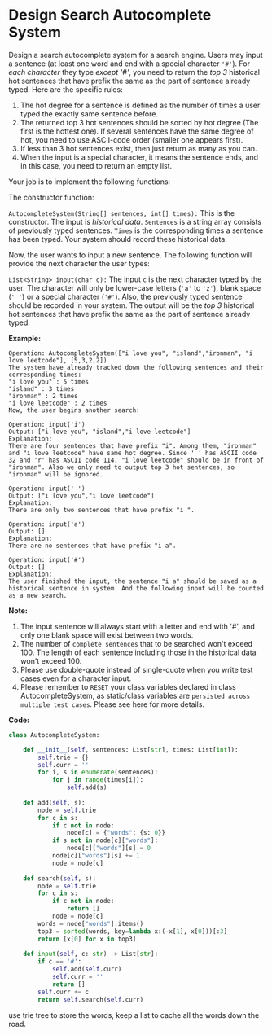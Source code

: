 # Design Search Autocomplete System

Design a search autocomplete system for a search engine. Users may input a sentence (at least one word and end with a special character `'#'`). For *each character* they type *except '#'*, you need to return the *top 3* historical hot sentences that have prefix the same as the part of sentence already typed. Here are the specific rules:

1. The hot degree for a sentence is defined as the number of times a user typed the exactly same sentence before.
2. The returned top 3 hot sentences should be sorted by hot degree (The first is the hottest one). If several sentences have the same degree of hot, you need to use ASCII-code order (smaller one appears first).
3. If less than 3 hot sentences exist, then just return as many as you can.
4. When the input is a special character, it means the sentence ends, and in this case, you need to return an empty list.

Your job is to implement the following functions:

The constructor function:

`AutocompleteSystem(String[] sentences, int[] times):` This is the constructor. The input is *historical data*. `Sentences` is a string array consists of previously typed sentences. `Times` is the corresponding times a sentence has been typed. Your system should record these historical data.

Now, the user wants to input a new sentence. The following function will provide the next character the user types:

`List<String> input(char c):` The input `c` is the next character typed by the user. The character will only be lower-case letters (`'a'` to `'z'`), blank space (`' '`) or a special character (`'#'`). Also, the previously typed sentence should be recorded in your system. The output will be the *top 3* historical hot sentences that have prefix the same as the part of sentence already typed.

 
**Example:**

```
Operation: AutocompleteSystem(["i love you", "island","ironman", "i love leetcode"], [5,3,2,2])
The system have already tracked down the following sentences and their corresponding times:
"i love you" : 5 times
"island" : 3 times
"ironman" : 2 times
"i love leetcode" : 2 times
Now, the user begins another search:

Operation: input('i')
Output: ["i love you", "island","i love leetcode"]
Explanation:
There are four sentences that have prefix "i". Among them, "ironman" and "i love leetcode" have same hot degree. Since ' ' has ASCII code 32 and 'r' has ASCII code 114, "i love leetcode" should be in front of "ironman". Also we only need to output top 3 hot sentences, so "ironman" will be ignored.

Operation: input(' ')
Output: ["i love you","i love leetcode"]
Explanation:
There are only two sentences that have prefix "i ".

Operation: input('a')
Output: []
Explanation:
There are no sentences that have prefix "i a".

Operation: input('#')
Output: []
Explanation:
The user finished the input, the sentence "i a" should be saved as a historical sentence in system. And the following input will be counted as a new search.
```
 
**Note:**

1. The input sentence will always start with a letter and end with '#', and only one blank space will exist between two words.
2. The number of `complete sentences` that to be searched won't exceed 100. The length of each sentence including those in the historical data won't exceed 100.
3. Please use double-quote instead of single-quote when you write test cases even for a character input.
4. Please remember to `RESET` your class variables declared in class AutocompleteSystem, as static/class variables are `persisted across multiple test cases`. Please see here for more details.

**Code:**

```python
class AutocompleteSystem:

    def __init__(self, sentences: List[str], times: List[int]):
        self.trie = {}
        self.curr = ''
        for i, s in enumerate(sentences):
            for j in range(times[i]):
                self.add(s)
    
    def add(self, s):
        node = self.trie
        for c in s:
            if c not in node:
                node[c] = {"words": {s: 0}}
            if s not in node[c]["words"]:
                node[c]["words"][s] = 0
            node[c]["words"][s] += 1
            node = node[c]
    
    def search(self, s):
        node = self.trie
        for c in s:
            if c not in node:
                return []
            node = node[c]
        words = node["words"].items()
        top3 = sorted(words, key=lambda x:(-x[1], x[0]))[:3]
        return [x[0] for x in top3]
        
    def input(self, c: str) -> List[str]:
        if c == '#':
            self.add(self.curr)
            self.curr = ''
            return []
        self.curr += c
        return self.search(self.curr)
```
use trie tree to store the words, keep a list to cache all the words down the road.